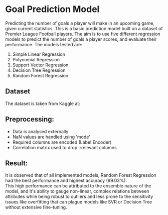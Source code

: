 # Goal Prediction Model
Predicting the number of goals a player will make in an upcoming game, given current statistics.
This is a basic prediction model built on a dataset of Premier League Football players. The aim is to use five different regression models to predict the number of goals a player scores, and evaluate their performance. The models tested are:
1. Simple Linear Regression
2. Polynomial Regression
3. Support Vector Regression
4. Decision Tree Regression
5. Random Forest Regression

## Dataset
The dataset is taken from Kaggle at:

## Preprocessing:
- Data is analysed externally
- NaN values are handled using 'mode'
- Required columns are encoded (Label Encoder)
- Correlation matrix used to drop irrelevant columns

## Result:
It is observed that of all implemented models, Random Forest Regression had the best performance and highest accuracy (99.03%).  
This high performance can be attributed to the ensemble nature of the model, and it's ability to gauge non-linear, complex relations between attributes while being robust to outliers and less prone to the sensitivity issues like overfitting that can plague models like SVR or Decision Tree without extensive fine-tuning.
